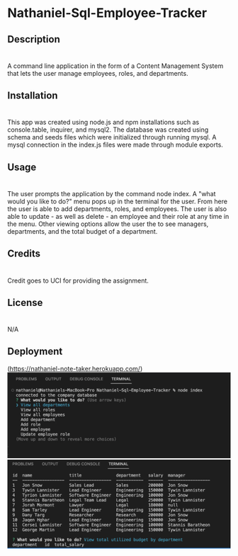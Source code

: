 # Nathaniel-Sql-Employee-Tracker
## Description
#
A command line application in the form of a Content Management System that lets the user manage employees, roles, and departments. 

## Installation 
#
This app was created using node.js and npm installations such as console.table, inquirer, and mysql2. The database was created using schema and seeds files which were initialized through running mysql. A mysql connection in the index.js files were made through module exports.

## Usage
#
The user prompts the application by the command node index. A "what would you like to do?" menu pops up in the terminal for the user. From here the user is able to add departments, roles, and employees. The user is also able to update - as well as delete - an employee and their role at any time in the menu. Other viewing options allow the user the to see managers, departments, and the total budget of a department. 

## Credits
#
Credit goes to UCI for providing the assignment. 

## License
#
N/A
## Deployment 
(https://nathaniel-note-taker.herokuapp.com/)
![SiteImage](images/employeetrackerpic.png)
![SiteImage](images/employeetrackerpic2.png)
